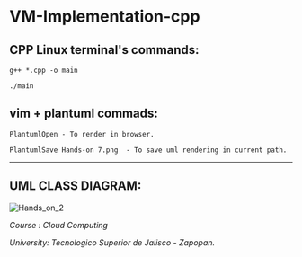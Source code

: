 # VM-Implementation-cpp

## CPP Linux terminal's commands: 
```
g++ *.cpp -o main
```
```
./main
```

## vim + plantuml commads:
```
PlantumlOpen - To render in browser.
```
```
PlantumlSave Hands-on 7.png  - To save uml rendering in current path.
```

<hr>


## UML CLASS DIAGRAM:
![Hands_on_2](https://user-images.githubusercontent.com/67779237/200102551-67382020-a52e-459b-b05f-2a8291104a7b.png)


<i>Course : Cloud Computing</i>

<i>University: Tecnologico Superior de Jalisco - Zapopan.</i>
